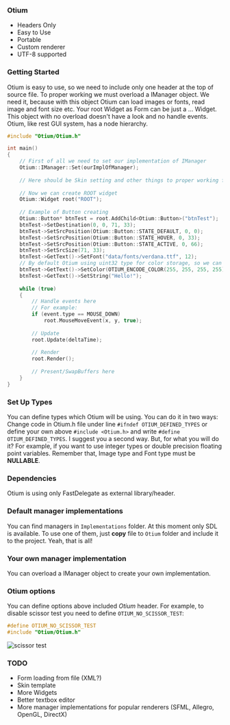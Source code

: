 ### Otium
* Headers Only
* Easy to Use
* Portable
* Custom renderer
* UTF-8 supported

### Getting Started
Otium is easy to use, so we need to include only one header at the top of source file. 
To proper working we must overload a IManager object. We need it, because with this object Otium can load images or fonts, read image and font size etc. 
Your root Widget as Form can be just a ... Widget. This object with no overload doesn't have a look and no handle events. Otium, like rest GUI system, has a node hierarchy. 

```cpp
#include "Otium/Otium.h"

int main()
{
    // First of all we need to set our implementation of IManager
    Otium::IManager::Set(ourImplOfManager);
    
    // Here should be Skin setting and other things to proper working for manager implementation
    
    // Now we can create ROOT widget
    Otium::Widget root("ROOT");
    
    // Example of Button creating
    Otium::Button* btnTest = root.AddChild<Otium::Button>("btnTest");
    btnTest->SetDestination(0, 0, 71, 33);
    btnTest->SetSrcPosition(Otium::Button::STATE_DEFAULT, 0, 0);
    btnTest->SetSrcPosition(Otium::Button::STATE_HOVER, 0, 33);
    btnTest->SetSrcPosition(Otium::Button::STATE_ACTIVE, 0, 66);
    btnTest->SetSrcSize(71, 33);
    btnTest->GetText()->SetFont("data/fonts/verdana.ttf", 12);
    // By default Otium using uint32 type for color storage, so we can use OTIUM_ENCODE_COLOR macro
    btnTest->GetText()->SetColor(OTIUM_ENCODE_COLOR(255, 255, 255, 255));
    btnTest->GetText()->SetString("Hello!");
    
    while (true)
    {
        // Handle events here
        // For example:
        if (event.type == MOUSE_DOWN)
            root.MouseMoveEvent(x, y, true);
            
        // Update
        root.Update(deltaTime);
        
        // Render
        root.Render();
        
        // Present/SwapBuffers here
    }
}
```

### Set Up Types
You can define types which Otium will be using. You can do it in two ways: Change code in Otium.h file under line `#ifndef OTIUM_DEFINED_TYPES` or define your own above `#include <Otium.h>` and write `#define OTIUM_DEFINED_TYPES`. I suggest you a second way. But, for what you will do it? For example, if you want to use integer types or double precision floating point variables. Remember that, Image type and Font type must be **NULLABLE**.

### Dependencies
Otium is using only FastDelegate as external library/header.

### Default manager implementations
You can find managers in `Implementations` folder. At this moment only SDL is available. To use one of them, just **copy** file to `Otium` folder and include it to the project. Yeah, that is all!

### Your own manager implementation
You can overload a IManager object to create your own implementation. 

### Otium options
You can define options above included _Otium_ header.
For example, to disable scissor test you need to define `OTIUM_NO_SCISSOR_TEST`:
```cpp
#define OTIUM_NO_SCISSOR_TEST
#include "Otium/Otium.h"
```
![scissor test](http://i.imgur.com/88N8ZKs.png)

### TODO
* Form loading from file (XML?)
* Skin template
* More Widgets
* Better textbox editor
* More manager implementations for popular renderers (SFML, Allegro, OpenGL, DirectX)
